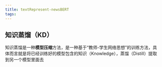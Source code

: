 ```yaml
---
title: textRepresent-newsBERT
tags:
---
```




## 知识蒸馏（KD）

知识蒸馏是一种**模型压缩**方法，是一种基于“教师-学生网络思想”的训练方法，具体而言就是将已经训练好的模型包含的知识（Knowledge），蒸馏（Distill）提取到另一个模型里面去